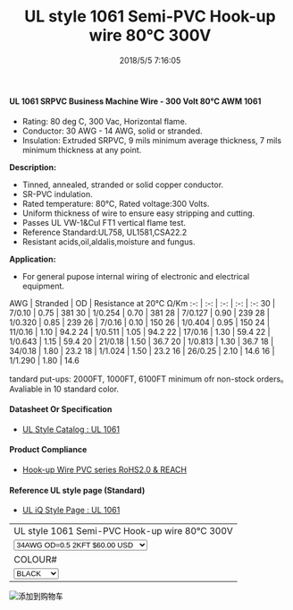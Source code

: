 ﻿---
layout: post 
title: UL style 1061 Semi-PVC Hook-up wire 80℃ 300V
categories: wire-cable
overview: 
series: FN10
part_number: 10-1061-0
thumb_img: 
image: static/7-20210603.jpg
date: 2018/5/5 7:16:05
permalink: /wire-cable/ul1061-semi-pvc-hookup-wire-80degc-300v.html
---


#### UL 1061 SRPVC Business Machine Wire - 300 Volt 80°C AWM 1061

* Rating: 80 deg C, 300 Vac, Horizontal flame.
* Conductor: 30 AWG - 14 AWG, solid or stranded.
* Insulation: Extruded SRPVC, 9 mils minimum average thickness, 7 mils minimum thickness at any point.

__Description:__

* Tinned, annealed, stranded or solid copper conductor.
* SR-PVC indulation.
* Rated temperature: 80℃, Rated voltage:300 Volts.
* Uniform thickness of wire to ensure easy stripping and cutting.
* Passes UL VW-1&amp;Cul FT1 vertical flame test.
* Reference Standard:UL758, UL1581,CSA22.2 
* Resistant acids,oil,aldalis,moisture and fungus. 

__Application:__

* For general pupose internal wiring of electronic and electrical equipment.

AWG | Stranded | OD | Resistance at 20℃ Ω/Km
:-: | :-: |  :-: |  :-: |  :-: 
30 | 7/0.10 | 0.75 | 381
30 | 1/0.254 | 0.70 | 381
28 | 7/0.127 | 0.90 | 239
28 | 1/0.320 | 0.85 | 239
26 | 7/0.16 | 0.10 | 150
26 | 1/0.404 | 0.95 | 150
24 | 11/0.16 | 1.10 | 94.2
24 | 1/0.511 | 1.05 | 94.2
22 | 17/0.16 | 1.30 | 59.4
22 | 1/0.643 | 1.15 | 59.4
20 | 21/0.18 | 1.50 | 36.7
20 | 1/0.813 | 1.30 | 36.7
18 | 34/0.18 | 1.80 | 23.2
18 | 1/1.024 | 1.50 | 23.2
16 | 26/0.25 | 2.10 | 14.6
16 | 1/1.290 | 1.80 | 14.6
 
tandard put-ups: 2000FT, 1000FT, 6100FT minimum ofr non-stock orders。
Avaliable in 10 standard color. 


#### Datasheet Or Specification

* [UL Style Catalog : UL 1061](/assets/catalogs/catalog-ul-style-1061.pdf)

#### Product Compliance

* [Hook-up Wire PVC  series RoHS2.0 &  REACH](/assets/compliance/2023-pvc.zip)

#### Reference UL style page (Standard)

* [UL iQ Style Page : UL 1061](https://iq.ul.com/awm/stylepage.aspx?style=1061)

<form action="https://www.paypal.com/cgi-bin/webscr" method="post" target="_blank">
  <input type="hidden" name="cmd" value="_s-xclick" />
  <input type="hidden" name="hosted_button_id" value="AUGX2KLWG4UAE" />
  <table>
    <tr>
      <td>
        <input type="hidden" name="on0" value="UL style 1061 Semi-PVC Hook-up wire 80℃ 300V"/>
        UL style 1061 Semi-PVC Hook-up wire 80℃ 300V
      </td>
    </tr>
    <tr>
      <td>
        <select name="os0">
          <option value="34AWG OD=0.5 2KFT">
            34AWG OD=0.5 2KFT $60.00 USD
          </option>
          <option value="32AWG OD=0.6 2KFT">
            32AWG OD=0.6 2KFT $70.00 USD
          </option>
          <option value="30AWG OD=0.7 2KFT">
            30AWG OD=0.7 2KFT $80.00 USD
          </option>
          <option value="28AWG OD=0.9 2KFT">
            28AWG OD=0.9 2KFT $106.00 USD
          </option>
          <option value="26AWG OD=1.0 2KFT">
            26AWG OD=1.0 2KFT $132.00 USD
          </option>
          <option value="24AWG OD=1.1 2KFT">
            24AWG OD=1.1 2KFT $160.00 USD
          </option>
          <option value="22AWG OD=1.3 2KFT">
            22AWG OD=1.3 2KFT $180.00 USD
          </option>
          <option value="20AWG OD=1.5 2KFT">
            20AWG OD=1.5 2KFT $230.00 USD
          </option>
        </select>
      </td>
    </tr>
    <tr>
      <td>
        <input type="hidden" name="on1" value="COLOUR#"/>
        COLOUR#
      </td>
    </tr>
    <tr>
      <td>
        <select name="os1">
          <option value="BLACK">
            BLACK
          </option>
          <option value="BROWN">
            BROWN
          </option>
          <option value="RED">
            RED
          </option>
          <option value="ORANGE">
            ORANGE
          </option>
          <option value="YELLOW">
            YELLOW
          </option>
          <option value="GREEN">
            GREEN
          </option>
          <option value="BLUE">
            BLUE
          </option>
          <option value="VIOLET">
            VIOLET
          </option>
          <option value="GRAY">
            GRAY
          </option>
          <option value="WHITE">
            WHITE
          </option>
        </select>
      </td>
    </tr>
  </table>
  <input type="hidden" name="currency_code" value="USD" />
  <input type="image" src="https://www.paypalobjects.com/en_US/i/btn/btn_cart_SM.gif" border="0" name="submit" title="有了PayPal，您可以更安全便捷地在线付款！" alt="添加到购物车" />
</form>